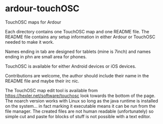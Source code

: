 # ardour-touchOSC
TouchOSC maps for Ardour

Each directory contains one TouchOSC map and one README file.
The README file contains any setup information in either Ardour
or TouchOSC needed to make it work.

Names ending in tab are designed for tablets (mine is 7inch) and names
ending in phn are small area for phones.

TouchOSC is available for either Android devices or iOS devices.

Contributions are welcome, the author should include their name in
the README file and maybe their irc nic.

The TouchOSC map edit tool is available from https://hexler.net/software/touchosc
look towards the bottom of the page. The noarch version works with Linux
so long as the java runtime is installed on the system... in fact marking it executable
means it can be run from the file manager. The created files are not human readable
(unfortunately) so simple cut and paste for blocks of stuff is not possible with a text
editor.
